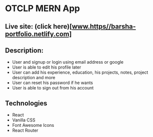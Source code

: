 # OTCLP MERN App

## Live site: (click here)[www.https//barsha-portfolio.netlify.com]

## Description:
- User and signup or login using email address or google
- User is able to edit his profile later
- User can add his experience, education, his projects, notes, project description and more
- User can reset his password if he wants
- User is able to sign out from his account

## Technologies
- React
- Vanilla CSS
- Font Awesome Icons
- React Router